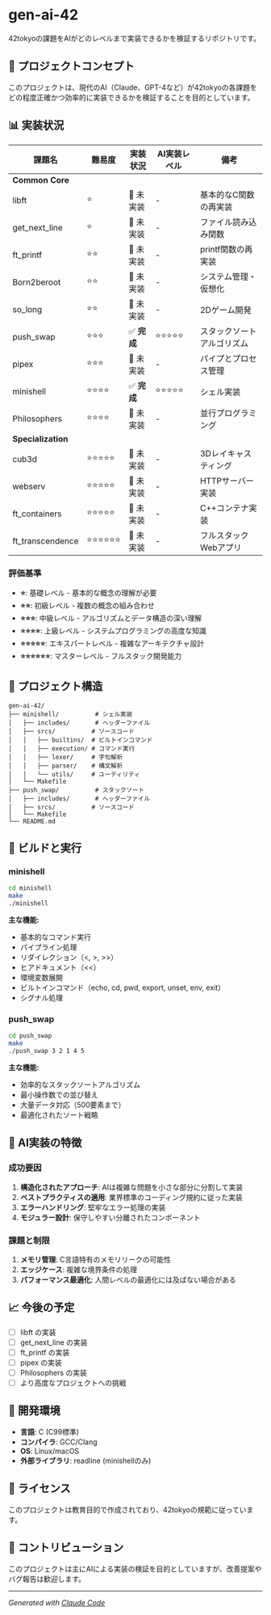# gen-ai-42

42tokyoの課題をAIがどのレベルまで実装できるかを検証するリポジトリです。

## 🎯 プロジェクトコンセプト

このプロジェクトは、現代のAI（Claude、GPT-4など）が42tokyoの各課題をどの程度正確かつ効率的に実装できるかを検証することを目的としています。

## 📊 実装状況

| 課題名 | 難易度 | 実装状況 | AI実装レベル | 備考 |
|--------|--------|----------|--------------|------|
| **Common Core** | | | | |
| libft | ⭐ | 🚧 未実装 | - | 基本的なC関数の再実装 |
| get_next_line | ⭐ | 🚧 未実装 | - | ファイル読み込み関数 |
| ft_printf | ⭐⭐ | 🚧 未実装 | - | printf関数の再実装 |
| Born2beroot | ⭐⭐ | 🚧 未実装 | - | システム管理・仮想化 |
| so_long | ⭐⭐ | 🚧 未実装 | - | 2Dゲーム開発 |
| push_swap | ⭐⭐⭐ | ✅ **完成** | ⭐⭐⭐⭐⭐ | スタックソートアルゴリズム |
| pipex | ⭐⭐⭐ | 🚧 未実装 | - | パイプとプロセス管理 |
| minishell | ⭐⭐⭐⭐ | ✅ **完成** | ⭐⭐⭐⭐⭐ | シェル実装 |
| Philosophers | ⭐⭐⭐⭐ | 🚧 未実装 | - | 並行プログラミング |
| **Specialization** | | | | |
| cub3d | ⭐⭐⭐⭐⭐ | 🚧 未実装 | - | 3Dレイキャスティング |
| webserv | ⭐⭐⭐⭐⭐ | 🚧 未実装 | - | HTTPサーバー実装 |
| ft_containers | ⭐⭐⭐⭐⭐ | 🚧 未実装 | - | C++コンテナ実装 |
| ft_transcendence | ⭐⭐⭐⭐⭐⭐ | 🚧 未実装 | - | フルスタックWebアプリ |

### 評価基準

- **⭐**: 基礎レベル - 基本的な概念の理解が必要
- **⭐⭐**: 初級レベル - 複数の概念の組み合わせ
- **⭐⭐⭐**: 中級レベル - アルゴリズムとデータ構造の深い理解
- **⭐⭐⭐⭐**: 上級レベル - システムプログラミングの高度な知識
- **⭐⭐⭐⭐⭐**: エキスパートレベル - 複雑なアーキテクチャ設計
- **⭐⭐⭐⭐⭐⭐**: マスターレベル - フルスタック開発能力

## 📁 プロジェクト構造

```
gen-ai-42/
├── minishell/          # シェル実装
│   ├── includes/       # ヘッダーファイル
│   ├── srcs/          # ソースコード
│   │   ├── builtins/  # ビルトインコマンド
│   │   ├── execution/ # コマンド実行
│   │   ├── lexer/     # 字句解析
│   │   ├── parser/    # 構文解析
│   │   └── utils/     # ユーティリティ
│   └── Makefile
├── push_swap/          # スタックソート
│   ├── includes/       # ヘッダーファイル
│   ├── srcs/          # ソースコード
│   └── Makefile
└── README.md
```

## 🚀 ビルドと実行

### minishell

```bash
cd minishell
make
./minishell
```

**主な機能:**
- 基本的なコマンド実行
- パイプライン処理
- リダイレクション（<, >, >>）
- ヒアドキュメント（<<）
- 環境変数展開
- ビルトインコマンド（echo, cd, pwd, export, unset, env, exit）
- シグナル処理

### push_swap

```bash
cd push_swap
make
./push_swap 3 2 1 4 5
```

**主な機能:**
- 効率的なスタックソートアルゴリズム
- 最小操作数での並び替え
- 大量データ対応（500要素まで）
- 最適化されたソート戦略

## 🤖 AI実装の特徴

### 成功要因

1. **構造化されたアプローチ**: AIは複雑な問題を小さな部分に分割して実装
2. **ベストプラクティスの適用**: 業界標準のコーディング規約に従った実装
3. **エラーハンドリング**: 堅牢なエラー処理の実装
4. **モジュラー設計**: 保守しやすい分離されたコンポーネント

### 課題と制限

1. **メモリ管理**: C言語特有のメモリリークの可能性
2. **エッジケース**: 複雑な境界条件の処理
3. **パフォーマンス最適化**: 人間レベルの最適化には及ばない場合がある

## 📈 今後の予定

- [ ] libft の実装
- [ ] get_next_line の実装
- [ ] ft_printf の実装
- [ ] pipex の実装
- [ ] Philosophers の実装
- [ ] より高度なプロジェクトへの挑戦

## 🔧 開発環境

- **言語**: C (C99標準)
- **コンパイラ**: GCC/Clang
- **OS**: Linux/macOS
- **外部ライブラリ**: readline (minishellのみ)

## 📝 ライセンス

このプロジェクトは教育目的で作成されており、42tokyoの規範に従っています。

## 🤝 コントリビューション

このプロジェクトは主にAIによる実装の検証を目的としていますが、改善提案やバグ報告は歓迎します。

---

*Generated with [Claude Code](https://claude.ai/code)*